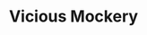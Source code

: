 ---
title: "Vicious Mockery"
index:
  - vicious-mockery
permalink: /spells/vicious-mockery/
tags:
  - Spell
  - Cantrip
  - Enchantment
  - Damage
  - Psychic
available_for:
  - Bard
level: "Cantrip"
school: "Enchantment"
range: "60 ft"
comp:
  - V
attack: "WIS Save"
effect: "Psychic"
description: |
  You unleash a string of insults laced with subtle enchantments at a creature you can see within range. If the target can hear you (though it need not understand you), it must succeed on a wisdom saving throw or take 1d4 psychic damage and have disadvantage on the next attack roll it makes before the end of its next turn.

  This spell's damage increases by 1d4 when you reach 5th level (2d4), 11th level (3d4), and 17th level (4d4).
excerpt: "You unleash a string of insults laced with subtle enchantments at a creature you can see within range."
source: "Basic Rules"
---